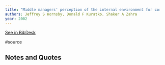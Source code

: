```yaml
---
title: "Middle managers' perception of the internal environment for corporate entrepreneurship: Assessing a measurement scale"
authors: Jeffrey S Hornsby, Donald F Kuratko, Shaker A Zahra
year: 2002
---
```

[See in BibDesk](x-bdsk://Hornsby-2002aa)

#source

## Notes and Quotes



